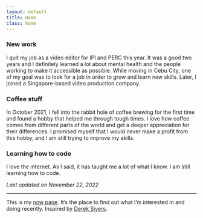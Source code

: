 ```yaml
---
layout: default
title: Home
class: home
---
```


### New work
I quit my job as a video editor for IPI and PERC this year. It was a good two years and I definitely learned a lot about mental health and the people working to make it accessible as possible. While moving in Cebu City, one of my goal was to look for a job in order to grow and learn new skills. Later, I joined a Singapore-based video production company. 

### Coffee stuff
In October 2021, I fell into the rabbit hole of coffee brewing for the first time and found a hobby that helped me through tough times. I love how coffee comes from different parts of the world and get a deeper appreciation for their differences. I promised myself that I would never make a profit from this hobby, and I am still trying to improve my skills.

### Learning how to code
I love the internet. As I said, it has taught me a lot of what I know. I am still learning how to code.

*Last updated on November 22, 2022*

----

This is my [now page](https://nownownow.com/about). It’s the place to find out what I’m interested in and doing recently. Inspired by [Derek Sivers](https://sive.rs/now).
